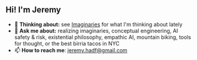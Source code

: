 ## Hi! I'm Jeremy
- 🌱 **Thinking about:** see [Imaginaries](https://imaginaries.substack.com/) for what I'm thinking about lately
- 💬 **Ask me about:** realizing imaginaries, conceptual engineering, AI safety & risk, existential philosophy, empathic AI, mountain biking, tools for thought, or the best birria tacos in NYC
- 📫 **How to reach me**: jeremy.hadf@gmail.com
